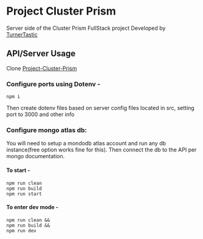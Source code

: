 # Project Cluster Prism

Server side of the Cluster Prism FullStack project
Developed by [TurnerTastic](https://github.com/TurnerTastic1)

## API/Server Usage

Clone [Project-Cluster-Prism](https://github.com/TurnerTastic1/Project-Cluster-Prism)

### Configure ports using Dotenv -
    npm i

Then create dotenv files based on server config files located in src, setting port to 3000 and other info

### Configure mongo atlas db:
You will need to setup a mondodb atlas account and run any db instance(free option works fine for this). Then connect the db to the API per mongo documentation.
#### To start -
    npm run clean
    npm run build
    npm run start

#### To enter dev mode -
    npm run clean &&
    npm run build &&
    npm run dev